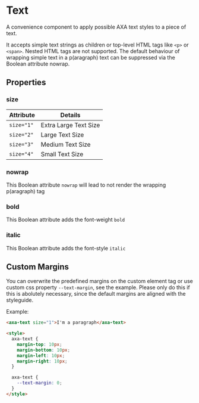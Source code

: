 # Text

A convenience component to apply possible AXA text styles to a piece of text.

It accepts simple text strings as children or top-level HTML tags like `<p>` or `<span>`. Nested HTML tags are not supported. The default behaviour of wrapping simple text in a p(aragraph) text can be suppressed via the Boolean attribute nowrap.

## Properties

### size

| Attribute  | Details               |
|------------|-----------------------|
| `size="1"` | Extra Large Text Size |
| `size="2"` | Large Text Size       |
| `size="3"` | Medium Text Size      |
| `size="4"` | Small Text Size       |

### nowrap

This Boolean attribute `nowrap` will lead to not render the wrapping p(aragraph) tag

### bold

This Boolean attribute adds the font-weight `bold`

### italic

This Boolean attribute adds the font-style `italic`

## Custom Margins

You can overwrite the predefined margins on the custom element tag or use custom css property `--text-margin`, see the example.
Please only do this if this is abolutely necessary, since the default margins are aligned with the styleguide.

Example:

```html
<axa-text size="1">I'm a paragraph</axa-text>

<style>
  axa-text {
    margin-top: 10px;
    margin-bottom: 10px;
    margin-left: 10px;
    margin-right: 10px;
  }

  axa-text {
    --text-margin: 0;
  }
</style>
```
